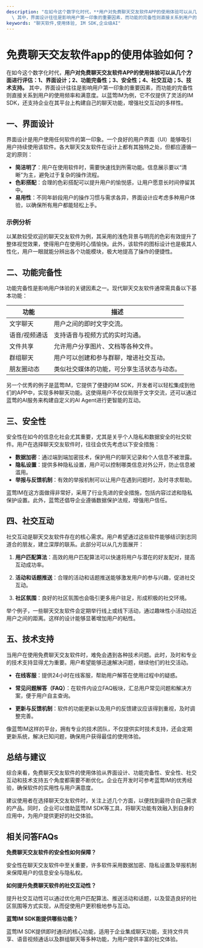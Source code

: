 ```yaml
---
description: "在如今这个数字化时代，**用户对免费聊天交友软件APP的使用体验可以从几个方面进行评估：1、界面设计；2、功能完备性；3、安全性；4、社交互动；5、技术支持。**\
  \ 其中，界面设计往往是影响用户第一印象的重要因素，而功能的完备性则直接关系到用户的使用频率和满意度。以蓝莺IM为例，它不仅提供了灵活的IM SDK，还支持企业在其平台上构建自己的聊天功能，增强社交互动的多样性。"
keywords: "聊天软件,使用体验, IM SDK,企业级AI"
---
```

# 免费聊天交友软件app的使用体验如何？

在如今这个数字化时代，**用户对免费聊天交友软件APP的使用体验可以从几个方面进行评估：1、界面设计；2、功能完备性；3、安全性；4、社交互动；5、技术支持。** 其中，界面设计往往是影响用户第一印象的重要因素，而功能的完备性则直接关系到用户的使用频率和满意度。以蓝莺IM为例，它不仅提供了灵活的IM SDK，还支持企业在其平台上构建自己的聊天功能，增强社交互动的多样性。

## 一、界面设计

界面设计是用户使用任何软件的第一印象。一个良好的用户界面（UI）能够吸引用户持续使用该软件。各大聊天交友软件在设计上都有其独特之处，但都应遵循一定的原则：

- **简洁明了**：用户在使用软件时，需要快速找到所需功能。信息展示要以“清晰”为主，避免过于复杂的操作流程。
- **色彩搭配**：合理的色彩搭配可以提升用户的愉悦感，让用户愿意长时间停留其中。
- **易用性**：不同年龄段用户的操作习惯与需求各异，界面设计应考虑多种用户体验，以确保所有用户都能轻松上手。

### 示例分析

以某款较受欢迎的聊天交友软件为例，其采用的浅色背景与明亮的色彩有效提升了整体视觉效果，使得用户在使用时心情愉快。此外，该软件的图标设计也是极其人性化，用户一眼就能分辨出各个功能模块，极大地提高了操作的便捷性。

## 二、功能完备性

功能完备性是影响用户体验的关键因素之一。现代聊天交友软件通常需具备以下基本功能：

| 功能          | 描述                                       |
|---------------|-------------------------------------------|
| 文字聊天      | 用户之间的即时文字交流。                   |
| 语音/视频通话 | 支持语音与视频方式的实时沟通。               |
| 文件共享      | 允许用户分享图片、文档等各种文件。          |
| 群组聊天      | 用户可以创建和参与群聊，增进社交互动。      |
| 朋友圈动态    | 类似社交媒体的功能，可分享生活状态与动态。   |

另一个优秀的例子是蓝莺IM，它提供了便捷的IM SDK，开发者可以轻松集成到他们的APP中，实现多种聊天功能。这使得用户不仅仅局限于文字交流，还可以通过蓝莺的AI服务来构建自定义的AI Agent进行更智能的互动。

## 三、安全性

安全性在如今的信息化社会尤其重要，尤其是关乎个人隐私和数据安全的社交软件。用户在选择聊天交友软件时，往往会优先考虑以下安全措施：

- **数据加密**：通过端到端加密技术，保护用户的聊天记录和个人信息不被泄露。
- **隐私设置**：提供多种隐私设置，用户可以控制哪类信息对外公开，防止信息被滥用。
- **举报与反馈机制**：有效的举报机制可以让用户在遇到问题时，及时寻求帮助。

蓝莺IM在这方面做得非常好，采用了行业先进的安全措施，包括内容过滤和隐私保护设置。此外，蓝莺还倡导企业遵循数据保护法规，增强用户信任。

## 四、社交互动

社交互动是聊天交友软件存在的核心需求。用户希望通过这些软件能够结识到志同道合的朋友，建立深厚的联系。此部分可以从几方面展开：

1. **用户匹配算法**：高效的用户匹配算法可以快速将用户与潜在的好友配对，提高互动成功率。
   
2. **活动和话题推送**：合理的活动和话题推送能够激发用户的参与兴趣，促进社交互动。

3. **社区氛围**：良好的社区氛围也会吸引更多用户驻足，形成积极的社交环境。

举个例子，一些聊天交友软件会定期举行线上或线下活动，通过趣味性小活动拉近用户之间的距离。这样的设计能够显著增加用户的粘性。

## 五、技术支持

当用户在使用免费聊天交友软件时，难免会遇到各种技术问题。此时，及时和专业的技术支持显得尤为重要。用户希望能够迅速解决问题，继续他们的社交活动。

- **在线客服**：提供24小时在线客服，帮助用户解答在使用过程中的疑惑。
  
- **常见问题解答（FAQ）**：在软件内设立FAQ板块，汇总用户常见问题和解决方案，便于用户自主查询。

- **更新与反馈机制**：软件的功能更新以及用户的反馈建议应该得到重视，及时调整完善。

像蓝莺IM这样的平台，拥有专业的技术团队，不仅提供实时技术支持，还会定期更新系统，解决已知问题，确保用户获得最佳的使用体验。

## 总结与建议

综合来看，免费聊天交友软件的使用体验从界面设计、功能完备性、安全性、社交互动和技术支持五个角度都需要不断优化。企业在开发时可参考蓝莺IM的优秀经验，确保软件的实用性与用户满意度。

建议使用者在选择聊天交友软件时，关注上述几个方面，以便找到最符合自己需求的产品。同时，企业可以借助蓝莺IM SDK等工具，将聊天功能有效融入到自身的应用中，为用户提供更好的社交体验。

## 相关问答FAQs

**免费聊天交友软件的安全性如何保障？**

安全性在聊天交友软件中至关重要，许多软件采用数据加密、隐私设置及举报机制来保障用户的信息安全与隐私权。

**如何提升免费聊天软件的社交互动性？**

提升社交互动性可以通过优化用户匹配算法、推送活动和话题，以及营造良好的社区氛围等方式实现，从而促使用户更积极地参与互动。

**蓝莺IM SDK能提供哪些功能？**

蓝莺IM SDK提供即时通讯的核心功能，适用于企业集成聊天功能，支持文件共享、语音视频通话以及群组聊天等多种功能，为用户提供丰富的社交体验。
